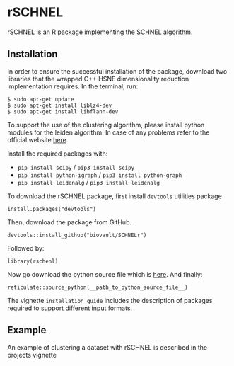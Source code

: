 
# rSCHNEL

rSCHNEL is an R package implementing the SCHNEL algorithm.

## Installation

In order to ensure the successful installation of the package, download two libraries that the wrapped C++ HSNE dimensionality reduction implementation requires. 
In the terminal, run:
```
$ sudo apt-get update
$ sudo apt-get install liblz4-dev
$ sudo apt-get install libflann-dev
```

To support the use of the clustering algorithm, please install python modules for the leiden algorithm.
In case of any problems refer to the official website [here](https://cran.r-project.org/web/packages/leiden/vignettes/run_leiden.html).

Install the required packages with:
- `pip install scipy` / `pip3 install scipy`
- `pip install python-igraph` / `pip3 install python-graph`
- `pip install leidenalg` / `pip3 install leidenalg`

To download the rSCHNEL package, first install `devtools` utilities package
```
install.packages("devtools")
```

Then, download the package from GitHub.
```
devtools::install_github("biovault/SCHNELr")
```

Followed by:
```
library(rschenl)
```

Now go download the python source file which is [here](https://github.com/biovault/SCHNELr/blob/master/py/src_clustering_HSNE_parser.py).
And finally:
```
reticulate::source_python(__path_to_python_source_file__)
```

The vignette `installation_guide` includes the description of packages required to support different input formats. 

## Example
An example of clustering a dataset with rSCHNEL is described in the projects vignette 